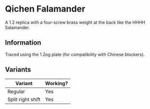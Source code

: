# Qichen Falamander
A 1.2 replica with a four-screw brass weight at the back like the HHHH Salamander.

## Information
Traced using the 1.2og plate (for compatibility with Chinese blockers).

## Variants
| Variant      | Working? |
| ----------- | ----------- |
| Regular      | Yes      |
| Split right shift   | Yes |

